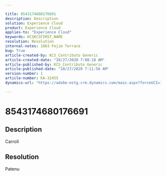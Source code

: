 ```yaml
---

title: 8543174680176691  
description: Description  
solution: Experience Cloud  
product: Experience Cloud  
applies-to: "Experience Cloud"  
keywords: KCSKCSFIRST_NAME  
resolution: Resolution  
internal-notes: 1863 Fejim Terrace  
bug: True  
article-created-by: KCS_Contributo Generic  
article-created-date: "10/27/2020 7:08:18 AM"  
article-published-by: KCS_Contributo Generic  
article-published-date: "10/27/2020 7:11:56 AM"  
version-number: 1  
article-number: KA-32455  
dynamics-url: "https://adobe-estg.crm.dynamics.com/main.aspx?forceUCI=1&pagetype=entityrecord&etn=knowledgearticle&id=231b3430-2318-eb11-a813-000d3a370d83"

---
```


# 8543174680176691

## Description

Carroll

## Resolution

Patenu
